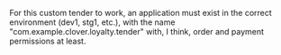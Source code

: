 
For this custom tender to work, an application must exist in the correct
environment (dev1, stg1, etc.), with the name
"com.example.clover.loyalty.tender" with, I think,
order and payment permissions at least.
